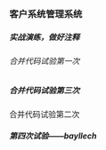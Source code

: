 ### 客户系统管理系统

##### 实战演练，做好注释

###### 合并代码试验第一次

##### 合并代码试验第三次

合并代码试验第二次

##### 第四次试验——bayllech


